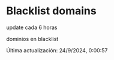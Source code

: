 # Blacklist domains

update cada 6 horas

dominios en blacklist

Última actualización: 24/9/2024, 0:00:57